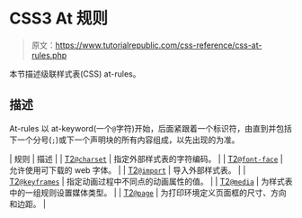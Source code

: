 # CSS3 At 规则

> 原文：<https://www.tutorialrepublic.com/css-reference/css-at-rules.php>

本节描述级联样式表(CSS) at-rules。

## 描述

At-rules 以 at-keyword(一个`@`字符)开始，后面紧跟着一个标识符，由直到并包括下一个分号(`;`)或下一个声明块的所有内容组成，以先出现的为准。

| 规则 | 描述 |
| [T2`@charset`](css-charset-rule.php) | 指定外部样式表的字符编码。 |
| [T2`@font-face`](css-font-face-rule.php) | 允许使用可下载的 web 字体。 |
| [T2`@import`](css-import-rule.php) | 导入外部样式表。 |
| [T2`@keyframes`](css3-keyframes-rule.php) | 指定动画过程中不同点的动画属性的值。 |
| [T2`@media`](css-media-rule.php) | 为样式表中的一组规则设置媒体类型。 |
| [T2`@page`](css-page-rule.php) | 为打印环境定义页面框的尺寸、方向和边距。 |